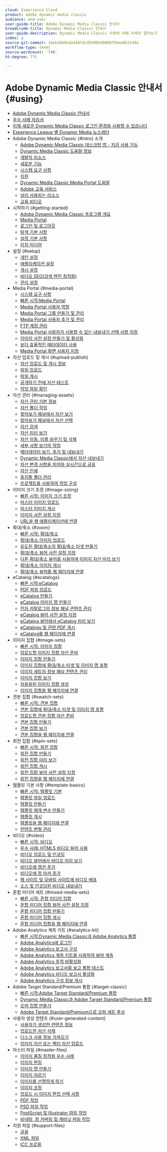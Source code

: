 ```yaml
---
cloud: Experience Cloud
product: adobe dynamic media classic
audience: end-user
user-guide-title: Adobe Dynamic Media Classic 안내서
breadcrumb-title: Dynamic Media Classic 안내서
user-guide-description: Dynamic Media Classic 사용에 대해 자세히 알아보기
index: y
source-git-commit: 1beb30b9eda4487dcd549034906079dee0b3149a
workflow-type: tm+mt
source-wordcount: '748'
ht-degree: 77%

---
```



# Adobe Dynamic Media Classic 안내서 {#using}

+ [Adobe Dynamic Media Classic 안내서](home.md)
+ [우수 사례 자습서](https://experienceleague.adobe.com/docs/experience-manager-learn/dynamic-media-classic-tutorial/overview.html)
+ [이제 새로운 Dynamic Media Classic 로그인 환경을 사용할 수 있습니다](new-ui-2020.md)
+ [Experience League 별 Dynamic Media 뉴스레터](dynamic-media-newsletter.md)
+ Adobe Dynamic Media Classic {#intro} 소개
   + [Adobe Dynamic Media Classic 데스크탑 앱 - 지금 사용 가능](dynamic-media-classic-desktop-app.md)
   + [Dynamic Media Classic 도움말 정보](introduction.md)
   + [개발자 리소스](developer-resources.md)
   + [새로운 기능](whats-new.md)
   + [시스템 요구 사항](system-requirements.md)
   + [지원](support.md)
   + [Dynamic Media Classic Media Portal 도움말](help-dmc-media-portal.md)
   + [Adobe 교육 서비스](training-services.md)
   + [널리 사용되는 리소스](popular-resources.md)
   + [교육 비디오](training-videos.md)
+ 시작하기 {#getting-started}
   + [Adobe Dynamic Media Classic 프로그램 개요](dmc-platform-overview.md)
   + [Media Portal](media-portal.md)
   + [로그인 및 로그아웃](signing-out.md)
   + [탐색 기본 사항](navigation-basics.md)
   + [설정 기본 사항](setup-basics.md)
   + [리치 미디어](rich-media.md)
+ 설정 {#setup}
   + [개인 설정](personal-setup.md)
   + [애플리케이션 설정](application-setup.md)
   + [게시 설정](publish-setup.md)
   + [비디오 SEO(검색 엔진 최적화)](video-seo-search-engine-optimization.md)
   + [관리 설정](administration-setup.md)
+ Media Portal {#media-portal}
   + [시스템 요구 사항](system-requirements-1.md)
   + [빠른 시작:Media Portal](quick-start-media-portal-administration.md)
   + [Media Portal 사용자 역할](media-portal-user-roles.md)
   + [Media Portal 그룹 만들기 및 관리](creating-media-portal-groups.md)
   + [Media Portal 사용자 추가 및 관리](adding-media-portal-users.md)
   + [FTP 계정 관리](ftp-accounts.md)
   + [Media Portal 사용자가 사용할 수 있는 내보내기 선택 사항 지정](specifying-export-options-available-media.md)
   + [이미지 사전 설정 만들기 및 활성화](creating-enabling-image-presets.md)
   + [보다 효율적인 메타데이터 사용](making-efficient-metadata.md)
   + [Media Portal 화면 사용자 지정](customizing-media-portal-screen.md)
+ 자산 업로드 및 게시 {#upload-publish}
   + [자산 업로드 및 게시 정보](about-asset-upload-publish.md)
   + [파일 업로드](uploading-files.md)
   + [파일 게시](publishing-files.md)
   + [공개하기 전에 자산 테스트](testing-assets-making-them-public.md)
   + [작업 파일 확인](checking-job-files.md)
+ 자산 관리 {#managing-assets}
   + [자산 관리 기본 정보](about-managing-assets.md)
   + [자산 폴더 작업](asset-folders.md)
   + [찾아보기 패널에서 자산 보기](viewing-assets-browse-panel.md)
   + [찾아보기 패널에서 자산 선택](selecting-assets-browse-panel.md)
   + [자산 검색](searching-assets.md)
   + [자산 미리 보기](previewing-asset.md)
   + [자산 이동, 이름 바꾸기 및 삭제](moving-renaming-deleting-assets.md)
   + [세부 사항 보기의 작업](detail-view.md)
   + [메타데이터 보기, 추가 및 내보내기](viewing-adding-exporting-metadata.md)
   + [Dynamic Media Classic에서 자산 내보내기](exporting-assets-from-dmc.md)
   + [자산 변경 사항을 피어와 실시간으로 공유](sharing-asset-changes-peers-real.md)
   + [자산 인쇄](printing-assets.md)
   + [휴지통 폴더 관리](trash-folder.md)
   + [프로젝트를 사용하여 작업 구성](organizing-projects.md)
+ 이미지 크기 조정 {#image-sizing}
   + [빠른 시작: 이미지 크기 조정](quick-start-image-sizing.md)
   + [마스터 이미지 업로드](uploading-master-images.md)
   + [마스터 이미지 게시](publishing-master-images.md)
   + [이미지 사전 설정 지정](setting-image-presets.md)
   + [URL을 웹 애플리케이션에 연결](linking-urls-web-application.md)
+ 확대/축소 {#zoom}
   + [빠른 시작: 확대/축소](quick-start-zoom.md)
   + [확대/축소 이미지 업로드](uploading-zoom-images.md)
   + [유도된 확대/축소의 확대/축소 타겟 만들기](creating-zoom-targets-guided-zoom.md)
   + [확대/축소 뷰어 사전 설정 지정](setting-zoom-viewer-presets.md)
   + [다른 확대/축소 뷰어를 사용하여 이미지 자산 미리 보기](previewing-image-assets-different-zoom.md)
   + [확대/축소 이미지 게시](publishing-zoom-images.md)
   + [확대/축소 뷰어를 웹 페이지에 연결](linking-zoom-viewers-web-pages.md)
+ eCatalog {#ecatalogs}
   + [빠른 시작:eCatalog](quick-start-ecatalog.md)
   + [PDF 파일 업로드](uploading-pdf-files.md)
   + [eCatalog 만들기](creating-ecatalog.md)
   + [eCatalog 이미지 맵 만들기](creating-ecatalog-image-maps.md)
   + [전자 카탈로그의 정보 패널 콘텐츠 관리](info-panel-content.md)
   + [eCatalog 뷰어 사전 설정 지정](setting-ecatalog-viewer-presets.md)
   + [eCatalog 뷰어에서 eCatalog 미리 보기](previewing-ecatalogs-ecatalog-viewer.md)
   + [eCatalogs 및 관련 PDF 게시](publishing-ecatalogs-associated-pdfs.md)
   + [eCatalog를 웹 페이지에 연결](linking-ecatalog-web-page.md)
+ 이미지 집합 {#image-sets}
   + [빠른 시작: 이미지 집합](quick-start-image-sets.md)
   + [업로드할 이미지 집합 자산 준비](preparing-image-set-assets-upload.md)
   + [이미지 집합 만들기](creating-image-set.md)
   + [이미지 집합에 확대/축소 타겟 및 이미지 맵 포함](including-zoom-targets-image-maps.md)
   + [이미지 세트의 정보 패널 컨텐츠 관리](info-panel-content-1.md)
   + [이미지 집합 보기](viewing-image-sets.md)
   + [자동화된 이미지 집합 생성](automated-image-set-generation.md)
   + [이미지 집합을 웹 페이지에 연결](linking-image-set-web-page.md)
+ 견본 집합 {#swatch-sets}
   + [빠른 시작: 견본 집합](quick-start-swatch-sets.md)
   + [견본 집합에 확대/축소 타겟 및 이미지 맵 포함](including-zoom-targets-image-maps-1.md)
   + [업로드할 견본 집합 자산 준비](preparing-swatch-set-assets-upload.md)
   + [견본 집합 만들기](creating-swatch-set.md)
   + [견본 집합 보기](viewing-swatch-sets.md)
   + [견본 집합을 웹 페이지에 연결](linking-swatch-set-web-page.md)
+ 회전 집합 {#spin-sets}
   + [빠른 시작: 회전 집합](quick-start-spin-sets.md)
   + [회전 집합 만들기](creating-spin-set.md)
   + [회전 집합 미리 보기](previewing-spin-set.md)
   + [회전 집합 게시](publishing-spin-set.md)
   + [회전 집합 뷰어 사전 설정 지정](setting-spin-set-viewer-presets.md)
   + [회전 집합을 웹 페이지에 연결](linking-spin-set-web-page.md)
+ 템플릿 기본 사항 {#template-basics}
   + [빠른 시작: 템플릿 기본](quick-start-template-basics.md)
   + [템플릿 파일 업로드](uploading-template-files.md)
   + [템플릿 만들기](creating-template.md)
   + [템플릿 매개 변수 만들기](creating-template-parameters.md)
   + [템플릿 게시](publishing-templates.md)
   + [템플릿을 웹 페이지에 연결](linking-template-web-page.md)
   + [컨텐츠 변형 관리](content-variations.md)
+ 비디오 {#video}
   + [빠른 시작: 비디오](quick-start-video.md)
   + [우수 사례: HTML5 비디오 뷰어 사용](best-practice-using-html5-video.md)
   + [비디오 업로드 및 인코딩](uploading-encoding-videos.md)
   + [비디오 뷰어에서 비디오 미리 보기](previewing-videos-video-viewer.md)
   + [비디오에 캡션 추가](adding-captions-video.md)
   + [비디오에 장 마커 추가](adding-chapter-markers-video.md)
   + [웹 사이트 및 모바일 사이트에 비디오 배포](deploying-video-websites-mobile-sites.md)
   + [소스 및 인코딩된 비디오 내보내기](exporting-source-encoded-videos.md)
+ 혼합 미디어 세트 {#mixed-media-sets}
   + [빠른 시작: 혼합 미디어 집합](quick-start-mixed-media-sets.md)
   + [혼합 미디어 집합 뷰어 사전 설정 지정](setting-mixed-media-set-viewer.md)
   + [혼합 미디어 집합 만들기](creating-mixed-media-set.md)
   + [혼합 미디어 집합 게시](publishing-mixed-media-set.md)
   + [혼합 미디어 집합을 웹 페이지에 연결](linking-mixed-media-set-web.md)
+ Adobe Analytics 계측 키트 {#analytics-kit}
   + [빠른 시작:Dynamic Media Classic과 Adobe Analytics 통합](quick-start-integrating-dmc-analytics.md)
   + [Adobe Analytics에 로그인](log-analytics.md)
   + [Adobe Analytics 보고서 구성](configuring-analytics-reports.md)
   + [Adobe Analytics 계측 키트를 사용하여 뷰어 계측](instrumenting-viewer-using-analytics-instrumentation.md)
   + [Adobe Analytics 추적 비활성화](disabling-analytics-tracking.md)
   + [Adobe Analytics 보고서를 보고 통합 테스트](testing-integration-viewing-analytics-report.md)
   + [Adobe Analytics 비디오 보고서 활성화](enabling-analytics-video-reports.md)
   + [Adobe Analytics 구성 정보 게시](publishing-analytics-configuration-information.md)
+ Adobe Target Standard/Premium 통합 {#target-classic}
   + [빠른 시작:Adobe Target Standard/Premium 통합](quick-start-target-integration.md)
   + [Dynamic Media Classic과 Adobe Target Standard/Premium 통합](integrating-dmc-with-target.md)
   + [오퍼 집합 만들기](creating-offer-set.md)
   + [Adobe Target Standard/Premium으로 오퍼 세트 푸싱](pushing-offer-sets-target.md)
+ 사용자 생성 컨텐츠 {#user-generated-content}
   + [사용자가 생성한 컨텐츠 정보](about-ugc.md)
   + [업로드한 자산 삭제](deleting-uploaded-asset.md)
   + [디스크 사용 정보 가져오기](getting-disk-usage-information.md)
   + [이미지 자산 또는 벡터 자산 업로드](uploading-image-asset-or-vector.md)
+ 마스터 파일 {#master-files}
   + [이미지 품질 최적화 우수 사례](best-practices-optimizing-quality-images.md)
   + [이미지 편집](editing-images.md)
   + [이미지 맵 만들기](creating-image-maps.md)
   + [이미지 자르기](cropping-image.md)
   + [이미지를 선명하게 하기](sharpening-image.md)
   + [이미지 조정](adjusting-image.md)
   + [업로드 시 이미지 편집 선택 사항](image-editing-options-upload.md)
   + [PDF 작업](pdfs.md)
   + [PSD 파일 작업](psd-files.md)
   + [PostScript 및 Illustrator 파일 작업](postscript-illustrator-files.md)
   + [비네팅, 창 커버링 및 캐비닛 파일 작업](vignette-window-covering-cabinet-files.md)
+ 지원 파일 {#support-files}
   + [글꼴](fonts.md)
   + [XML 파일](xml-files.md)
   + [ICC 프로필](icc-profiles.md)
